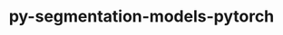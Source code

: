---
title: "py-segmentation-models-pytorch"
layout: cache
categories: [package, develop-2024-05-12]
meta: {"versions": ["0.3.3"], "compilers": ["apple-clang@=15.0.0", "gcc@=11.4.0"], "oss": ["ubuntu22.04", "ventura"], "platforms": ["darwin", "linux"], "targets": ["aarch64", "x86_64_v3"], "stacks": ["ml-darwin-aarch64-mps", "ml-linux-x86_64-cpu", "ml-linux-x86_64-cuda", "root"], "num_specs": 6, "num_specs_by_stack": {"root": 6, "ml-darwin-aarch64-mps": 2, "ml-linux-x86_64-cpu": 2, "ml-linux-x86_64-cuda": 2}}
spec_details: [{"hash": "ve7fyvdc5u43snbhppclkkfvhlbboixx", "compiler": "apple-clang@=15.0.0", "versions": ["0.3.3"], "os": "ventura", "platform": "darwin", "target": "aarch64", "variants": ["build_system=python_pip"], "stacks": ["root", "ml-darwin-aarch64-mps"], "size": "-", "tarball": "https://binaries.spack.io/develop-2024-05-12/build_cache/darwin-ventura-aarch64/apple-clang-15.0.0/py-segmentation-models-pytorch-0.3.3/darwin-ventura-aarch64-apple-clang-15.0.0-py-segmentation-models-pytorch-0.3.3-ve7fyvdc5u43snbhppclkkfvhlbboixx.spack"}, {"hash": "plldekkcoovqokj43zs4cjcgprf3qqrf", "compiler": "apple-clang@=15.0.0", "versions": ["0.3.3"], "os": "ventura", "platform": "darwin", "target": "aarch64", "variants": ["build_system=python_pip"], "stacks": ["root", "ml-darwin-aarch64-mps"], "size": "-", "tarball": "https://binaries.spack.io/develop-2024-05-12/build_cache/darwin-ventura-aarch64/apple-clang-15.0.0/py-segmentation-models-pytorch-0.3.3/darwin-ventura-aarch64-apple-clang-15.0.0-py-segmentation-models-pytorch-0.3.3-plldekkcoovqokj43zs4cjcgprf3qqrf.spack"}, {"hash": "k3wggj3rcwq333z7sbarf4votfxb4lqw", "compiler": "gcc@=11.4.0", "versions": ["0.3.3"], "os": "ubuntu22.04", "platform": "linux", "target": "x86_64_v3", "variants": ["build_system=python_pip"], "stacks": ["ml-linux-x86_64-cpu", "root"], "size": "-", "tarball": "https://binaries.spack.io/develop-2024-05-12/build_cache/linux-ubuntu22.04-x86_64_v3/gcc-11.4.0/py-segmentation-models-pytorch-0.3.3/linux-ubuntu22.04-x86_64_v3-gcc-11.4.0-py-segmentation-models-pytorch-0.3.3-k3wggj3rcwq333z7sbarf4votfxb4lqw.spack"}, {"hash": "panlrm46gh7qyv6evvup6aob3qrdc3dn", "compiler": "gcc@=11.4.0", "versions": ["0.3.3"], "os": "ubuntu22.04", "platform": "linux", "target": "x86_64_v3", "variants": ["build_system=python_pip"], "stacks": ["root", "ml-linux-x86_64-cuda"], "size": "-", "tarball": "https://binaries.spack.io/develop-2024-05-12/build_cache/linux-ubuntu22.04-x86_64_v3/gcc-11.4.0/py-segmentation-models-pytorch-0.3.3/linux-ubuntu22.04-x86_64_v3-gcc-11.4.0-py-segmentation-models-pytorch-0.3.3-panlrm46gh7qyv6evvup6aob3qrdc3dn.spack"}, {"hash": "xwyhfvizqhgwt3jy7pv3fqby7bndn7yf", "compiler": "gcc@=11.4.0", "versions": ["0.3.3"], "os": "ubuntu22.04", "platform": "linux", "target": "x86_64_v3", "variants": ["build_system=python_pip"], "stacks": ["ml-linux-x86_64-cpu", "root"], "size": "-", "tarball": "https://binaries.spack.io/develop-2024-05-12/build_cache/linux-ubuntu22.04-x86_64_v3/gcc-11.4.0/py-segmentation-models-pytorch-0.3.3/linux-ubuntu22.04-x86_64_v3-gcc-11.4.0-py-segmentation-models-pytorch-0.3.3-xwyhfvizqhgwt3jy7pv3fqby7bndn7yf.spack"}, {"hash": "ei7xo6eksaxop54hqjsluftkbqnyvyfq", "compiler": "gcc@=11.4.0", "versions": ["0.3.3"], "os": "ubuntu22.04", "platform": "linux", "target": "x86_64_v3", "variants": ["build_system=python_pip"], "stacks": ["root", "ml-linux-x86_64-cuda"], "size": "-", "tarball": "https://binaries.spack.io/develop-2024-05-12/build_cache/linux-ubuntu22.04-x86_64_v3/gcc-11.4.0/py-segmentation-models-pytorch-0.3.3/linux-ubuntu22.04-x86_64_v3-gcc-11.4.0-py-segmentation-models-pytorch-0.3.3-ei7xo6eksaxop54hqjsluftkbqnyvyfq.spack"}]
---
